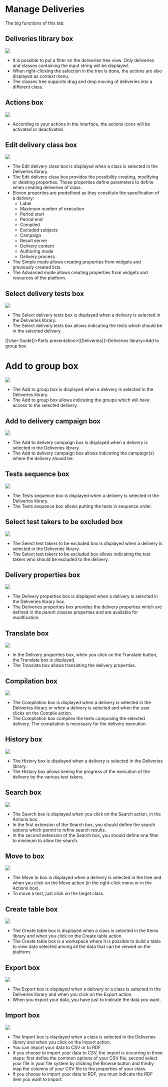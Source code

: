 <!--
parent:
    title: Deliveries
author:
    - 'Jérôme Bogaerts'
created_at: '2011-04-22 09:14:58'
updated_at: '2013-03-13 15:13:00'
tags:
    - Deliveries
-->

Manage Deliveries
=================

The big functions of this tab:

Deliveries library box
----------------------

![](../resources/deliveries-library.png)

-   It is possible to put a filter on the deliveries tree view. Only deliveries and classes containing the input string will be displayed.
-   When right-clicking the selection in the tree is done, the actions are also displayed as context menu.
-   The classes tree supports drag and drop moving of deliveries into a different class.

Actions box
-----------

![](../resources/deliveries-actions.png)

-   According to your actions in the interface, the actions icons will be activated or deactivated.

Edit delivery class box
-----------------------

![](../resources/deliveries-editclass.png)

-   The Edit delivery class box is displayed when a class is selected in the Deliveries library.
-   The Edit delivery class box provides the possibility creating, modifying or deleting properties. These properties define parameters to define when creating deliveries of class.
-   Eleven properties are predefined as they constitute the specification of a delivery:
    -   Label
    -   Maximum number of execution
    -   Period start
    -   Period end
    -   Compiled
    -   Excluded subjects
    -   Campaign
    -   Result server
    -   Delivery content
    -   Authoring mode
    -   Delivery process
-   The Simple mode allows creating properties from widgets and previously created lists.
-   The Advanced mode allows creating properties from widgets and resources of the platform.

Select delivery tests box
-------------------------

![](../resources/deliveries-selectdeliverytests.png)

-   The Select delivery tests box is displayed when a delivery is selected in the Deliveries library.
-   The Select delivery tests box allows indicating the tests which should be in the selected delivery.

[[User Guide]]\>Parts presentation\>[[Deliveries]]\>Deliveries library\>Add to group box

Add to group box
================

![](../resources/deliveries-addtogroup.png)

-   The Add to group box is displayed when a delivery is selected in the Deliveries library.
-   The Add to group box allows indicating the groups which will have access to the selected delivery.

Add to delivery campaign box
----------------------------

![](../resources/deliveries-addtodeliverycampaign.png)

-   The Add to delivery campaign box is displayed when a delivery is selected in the Deliveries library.
-   The Add to delivery campaign box allows indicating the campaign(s) where the delivery should be.

Tests sequence box
------------------

![](../resources/deliveries-testssequence.png)

-   The Tests sequence box is displayed when a delivery is selected in the Deliveries library.
-   The Tests sequence box allows putting the tests in sequence order.

Select test takers to be excluded box
-------------------------------------

![](../resources/deliveries-testtakerstobeexcluded.png)

-   The Select test takers to be excluded box is displayed when a delivery is selected in the Deliveries library.
-   The Select test takers to be excluded box allows indicating the test takers who should be excluded to the delivery.

Delivery properties box
-----------------------

![](../resources/deliveries-properties.png)

-   The Delivery properties box is displayed when a delivery is selected in the Deliveries library box.
-   The Deliveries properties box provides the delivery properties which are defined in the parent classes properties and are available for modification.

Translate box
-------------

![](../resources/deliveries-translate.png)

-   In the Delivery properties box, when you click on the Translate button, the Translate box is displayed.
-   The Translate box allows translating the delivery properties.

Compilation box
---------------

![](../resources/deliveries-compilation.png)

-   The Compilation box is displayed when a delivery is selected in the Deliveries library or when a delivery is selected and when the user clicks on the Compile action.
-   The Compilation box compiles the tests composing the selected delivery. The compilation is necessary for the delivery execution.

History box
-----------

![](../resources/deliveries-history.png)

-   The History box is displayed when a delivery is selected in the Deliveries library.
-   The History box allows seeing the progress of the execution of the delivery by the various test takers.

Search box
----------

![](../resources/deliveries-search.png)

-   The Search box is displayed when you click on the Search action, in the Actions box.
-   In the first extension of the Search box, you should define the search options which permit to refine search results.
-   In the second extension of the Search box, you should define one filter to minimum to allow the search.

Move to box
-----------

![](../resources/deliveries-move.png)

-   The Move to box is displayed when a delivery is selected in the tree and when you click on the Move action (in the right-click menu or in the Actions box).
-   To move a test, just click on the target class.

Create table box
----------------

![](../resources/deliveries-createtable.png)

-   The Create table box is displayed when a class is selected in the Items library and when you click on the Create table action.
-   The Create table box is a workspace where it is possible to build a table to view data selected among all the data that can be viewed on the platform.

Export box
----------

![](../resources/deliveries-export.png)

-   The Export box is displayed when a delivery or a class is selected in the Deliveries library and when you click on the Export action.
-   When you export your data, you have just to indicate the data you want.

Import box
----------

![](../resources/deliveries-import.png)

-   The Import box is displayed when a class is selected in the Deliveries library and when you click on the Import action.
-   You can import your data to CSV or to RDF.
-   If you choose to import your data to CSV, the import is occurring in three steps: first define the common options of your CSV file, second select your file in your file system by clicking the Browse button and thirdly map the columns of your CSV file to the properties of your class.
-   If you choose to import your data to RDF, you must indicate the RDF item you want to import.


